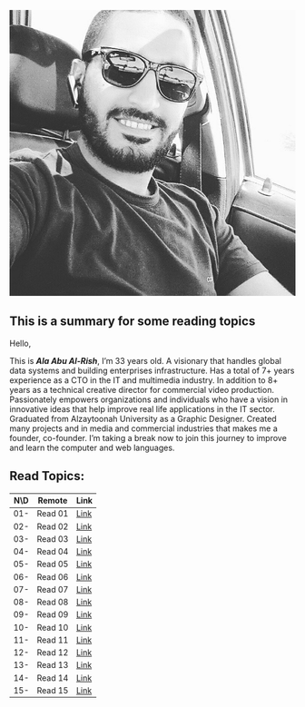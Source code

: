 ![ME](ala-aburish.jpg)


## This is a summary for some reading topics
Hello,

This is **_Ala Abu Al-Rish_**, I’m 33 years old. A visionary that handles global data systems and building enterprises infrastructure. Has a total of 7+ years experience as a CTO in the IT and multimedia industry. In addition to 8+ years as a technical creative director for commercial video production. Passionately empowers organizations and individuals who have a vision in innovative ideas that help improve real life applications in the IT sector.
Graduated from Alzaytoonah University as a Graphic Designer. Created many projects and in media and commercial industries that makes me a founder, co-founder. 
I’m taking a break now to join this journey to improve and learn the computer and web languages.



## Read Topics: 


N\D| Remote              | **Link**
-- |---------------------|--------------------------------
01- | Read 01             | [Link](read01.md)
02- | Read 02             | [Link]()
03- | Read 03             | [Link](read03.md)
04- | Read 04             | [Link](read04.md)
05- | Read 05             | [Link](read05.md)
06- | Read 06             | [Link]()
07- | Read 07             | [Link]()
08- | Read 08             | [Link]()
09- | Read 09             | [Link]()
10- | Read 10             | [Link]()
11- | Read 11             | [Link]()
12- | Read 12             | [Link]()
13- | Read 13             | [Link]()
14- | Read 14             | [Link]()
15- | Read 15             | [Link]()